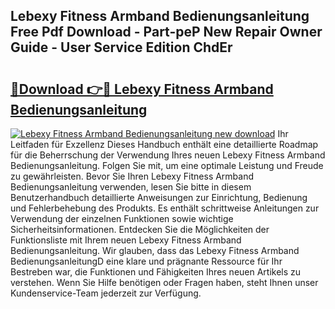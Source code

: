 ## Lebexy Fitness Armband Bedienungsanleitung Free Pdf Download - Part-peP New Repair Owner Guide - User Service Edition ChdEr

# <h2><a href="http://df14pwg.blite.top/?on=Lebexy+Fitness+Armband+Bedienungsanleitung">🔗Download 👉🔴 Lebexy Fitness Armband Bedienungsanleitung</a></h2>

[![Lebexy Fitness Armband Bedienungsanleitung new download](https://i.imgur.com/lujVjoI.png)](http://df14pwg.blite.top/?on=Lebexy+Fitness+Armband+Bedienungsanleitung)
Ihr Leitfaden für Exzellenz Dieses Handbuch enthält eine detaillierte Roadmap für die Beherrschung der Verwendung Ihres neuen Lebexy Fitness Armband Bedienungsanleitung. Folgen Sie mit, um eine optimale Leistung und Freude zu gewährleisten. Bevor Sie Ihren Lebexy Fitness Armband Bedienungsanleitung verwenden, lesen Sie bitte in diesem Benutzerhandbuch detaillierte Anweisungen zur Einrichtung, Bedienung und Fehlerbehebung des Produkts. Es enthält schrittweise Anleitungen zur Verwendung der einzelnen Funktionen sowie wichtige Sicherheitsinformationen. Entdecken Sie die Möglichkeiten der Funktionsliste mit Ihrem neuen Lebexy Fitness Armband Bedienungsanleitung. Wir glauben, dass das Lebexy Fitness Armband BedienungsanleitungD eine klare und prägnante Ressource für Ihr Bestreben war, die Funktionen und Fähigkeiten Ihres neuen Artikels zu verstehen. Wenn Sie Hilfe benötigen oder Fragen haben, steht Ihnen unser Kundenservice-Team jederzeit zur Verfügung.
